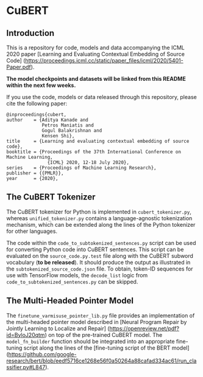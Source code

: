# CuBERT

## Introduction

This is a repository for code, models and data accompanying the ICML 2020 paper
[Learning and Evaluating Contextual Embedding of Source Code]
(https://proceedings.icml.cc/static/paper_files/icml/2020/5401-Paper.pdf).

**The model checkpoints and datasets will be linked from this README within
the next few weeks.**

If you use the code, models or data released through this repository, please
cite the following paper:
```
@inproceedings{cubert,
author    = {Aditya Kanade and
             Petros Maniatis and
             Gogul Balakrishnan and
             Kensen Shi},
title     = {Learning and evaluating contextual embedding of source code},
booktitle = {Proceedings of the 37th International Conference on Machine Learning,
               {ICML} 2020, 12-18 July 2020},
series    = {Proceedings of Machine Learning Research},
publisher = {{PMLR}},
year      = {2020},
```

## The CuBERT Tokenizer

The CuBERT tokenizer for Python is implemented in `cubert_tokenizer.py`, whereas
`unified_tokenizer.py` contains a language-agnostic tokenization mechanism,
which can be extended along the lines of the Python tokenizer for other languages.

The code within the `code_to_subtokenized_sentences.py` script can be used for
converting Python code into CuBERT sentences. This script can be evaluated on
the `source_code.py.test` file along with the CuBERT subword vocabulary
(**to be released**). It should produce the output as illustrated in the
`subtokenized_source_code.json` file. To obtain, token-ID sequences for use with
TensorFlow models, the `decode_list` logic from `code_to_subtokenized_sentences.py`
can be skipped.

## The Multi-Headed Pointer Model

The `finetune_varmisuse_pointer_lib.py` file provides an implementation of the
multi-headed pointer model described in [Neural Program Repair by Jointly Learning to Localize and Repair]
(https://openreview.net/pdf?id=ByloJ20qtm) on top of the pre-trained CuBERT
model. The `model_fn_builder` function should be integrated into an appropriate
fine-tuning script along the lines of the [fine-tuning script of the BERT model]
(https://github.com/google-research/bert/blob/eedf5716ce1268e56f0a50264a88cafad334ac61/run_classifier.py#L847).
